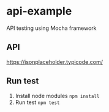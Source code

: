 # api-example
API testing using Mocha framework

## API
https://jsonplaceholder.typicode.com/

## Run test
1. Install node modules
```npm install```
2. Run test
```npm test```
